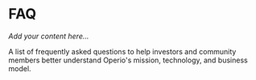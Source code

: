 # FAQ

_Add your content here..._

A list of frequently asked questions to help investors and community members better understand Operio's mission, technology, and business model.
